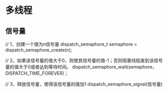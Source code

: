 # 多线程

## 信号量

// 1、创建一个值为n信号量
dispatch_semaphore_t semaphore = dispatch_semaphore_create(n);

// 2、如果该信号量的值大于0，则使其信号量的值-1；否则阻塞线程直到该信号量的值大于0或者达到等待时间。
dispatch_semaphore_wait(semaphore，DISPATCH_TIME_FOREVER)；

// 3、释放信号量，使得该信号量的值加1
dispatch_semaphore_signal(信号量)
